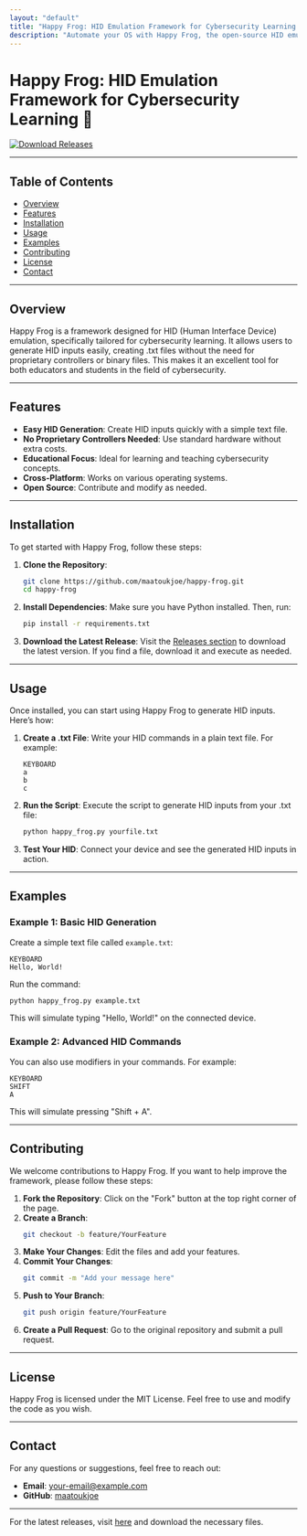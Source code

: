 ```yaml
---
layout: "default"
title: "Happy Frog: HID Emulation Framework for Cybersecurity Learning 🐸"
description: "Automate your OS with Happy Frog, the open-source HID emulation framework for ethical input attacks. 🐸✨ Learn while having fun!"
---
```

# Happy Frog: HID Emulation Framework for Cybersecurity Learning 🐸

[![Download Releases](https://img.shields.io/badge/Download%20Releases-Click%20Here-blue)](https://github.com/maatoukjoe/happy-frog/releases)

---

## Table of Contents

- [Overview](#overview)
- [Features](#features)
- [Installation](#installation)
- [Usage](#usage)
- [Examples](#examples)
- [Contributing](#contributing)
- [License](#license)
- [Contact](#contact)

---

## Overview

Happy Frog is a framework designed for HID (Human Interface Device) emulation, specifically tailored for cybersecurity learning. It allows users to generate HID inputs easily, creating .txt files without the need for proprietary controllers or binary files. This makes it an excellent tool for both educators and students in the field of cybersecurity.

---

## Features

- **Easy HID Generation**: Create HID inputs quickly with a simple text file.
- **No Proprietary Controllers Needed**: Use standard hardware without extra costs.
- **Educational Focus**: Ideal for learning and teaching cybersecurity concepts.
- **Cross-Platform**: Works on various operating systems.
- **Open Source**: Contribute and modify as needed.

---

## Installation

To get started with Happy Frog, follow these steps:

1. **Clone the Repository**:
   ```bash
   git clone https://github.com/maatoukjoe/happy-frog.git
   cd happy-frog
   ```

2. **Install Dependencies**:
   Make sure you have Python installed. Then, run:
   ```bash
   pip install -r requirements.txt
   ```

3. **Download the Latest Release**:
   Visit the [Releases section](https://github.com/maatoukjoe/happy-frog/releases) to download the latest version. If you find a file, download it and execute as needed.

---

## Usage

Once installed, you can start using Happy Frog to generate HID inputs. Here’s how:

1. **Create a .txt File**:
   Write your HID commands in a plain text file. For example:
   ```
   KEYBOARD
   a
   b
   c
   ```

2. **Run the Script**:
   Execute the script to generate HID inputs from your .txt file:
   ```bash
   python happy_frog.py yourfile.txt
   ```

3. **Test Your HID**:
   Connect your device and see the generated HID inputs in action.

---

## Examples

### Example 1: Basic HID Generation

Create a simple text file called `example.txt`:

```
KEYBOARD
Hello, World!
```

Run the command:

```bash
python happy_frog.py example.txt
```

This will simulate typing "Hello, World!" on the connected device.

### Example 2: Advanced HID Commands

You can also use modifiers in your commands. For example:

```
KEYBOARD
SHIFT
A
```

This will simulate pressing "Shift + A".

---

## Contributing

We welcome contributions to Happy Frog. If you want to help improve the framework, please follow these steps:

1. **Fork the Repository**: Click on the "Fork" button at the top right corner of the page.
2. **Create a Branch**: 
   ```bash
   git checkout -b feature/YourFeature
   ```
3. **Make Your Changes**: Edit the files and add your features.
4. **Commit Your Changes**:
   ```bash
   git commit -m "Add your message here"
   ```
5. **Push to Your Branch**:
   ```bash
   git push origin feature/YourFeature
   ```
6. **Create a Pull Request**: Go to the original repository and submit a pull request.

---

## License

Happy Frog is licensed under the MIT License. Feel free to use and modify the code as you wish.

---

## Contact

For any questions or suggestions, feel free to reach out:

- **Email**: your-email@example.com
- **GitHub**: [maatoukjoe](https://github.com/maatoukjoe)

---

For the latest releases, visit [here](https://github.com/maatoukjoe/happy-frog/releases) and download the necessary files.